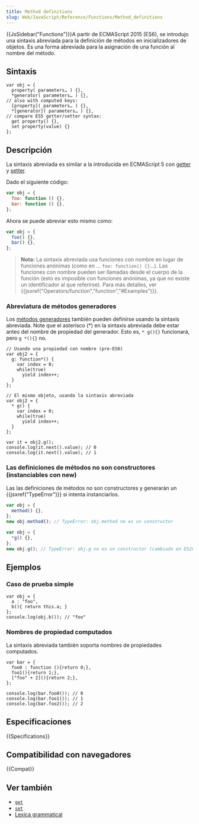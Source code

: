 ```yaml
---
title: Method definitions
slug: Web/JavaScript/Reference/Functions/Method_definitions
---
```


{{JsSidebar("Functions")}}A partir de ECMAScript 2015 (ES6), se introdujo una sintaxis abreviada para la definición de métodos en inicializadores de objetos. Es una forma abreviada para la asignación de una función al nombre del método.

## Sintaxis

```
var obj = {
  property( parameters… ) {},
  *generator( parameters… ) {},
// also with computed keys:
  [property]( parameters… ) {},
  *[generator]( parameters… ) {},
// compare ES5 getter/setter syntax:
  get property() {},
  set property(value) {}
};
```

## Descripción

La sintaxis abreviada es similar a la introducida en ECMAScript 5 con [getter](/es/docs/Web/JavaScript/Reference/Functions/get) y [setter](/es/docs/Web/JavaScript/Reference/Functions/set).

Dado el siguiente código:

```js
var obj = {
  foo: function () {},
  bar: function () {},
};
```

Ahora se puede abreviar esto mismo como:

```js
var obj = {
  foo() {},
  bar() {},
};
```

> **Nota:** La sintaxis abreviada usa funciones con nombre en lugar de funciones anónimas (como en … `foo: function() {}`…). Las funciones con nombre pueden ser llamadas desde el cuerpo de la función (esto es imposible con funciones anónimas, ya que no existe un identificador al que referirse). Para más detalles, ver {{jsxref("Operators/function","function","#Examples")}}.

### Abreviatura de métodos generadores

Los [métodos generadores](/es/docs/Web/JavaScript/Reference/Statements/function*) también pueden definirse usando la sintaxis abreviada. Note que el asterisco (\*) en la sintaxis abreviada debe estar antes del nombre de propiedad del generador. Esto es, `* g(){}` funcionará, pero `g *(){}` no.

```
// Usando una propiedad con nombre (pre-ES6)
var obj2 = {
  g: function*() {
    var index = 0;
    while(true)
      yield index++;
  }
};

// El mismo objeto, usando la sintaxis abreviada
var obj2 = {
  * g() {
    var index = 0;
    while(true)
      yield index++;
  }
};

var it = obj2.g();
console.log(it.next().value); // 0
console.log(it.next().value); // 1
```

### Las definiciones de métodos no son constructores (instanciables con new)

Las las definiciones de métodos no son constructores y generarán un {{jsxref("TypeError")}} si intenta instanciarlos.

```js example-bad
var obj = {
  method() {},
};
new obj.method(); // TypeError: obj.method no es un constructor

var obj = {
  *g() {},
};
new obj.g(); // TypeError: obj.g no es un constructor (cambiado en ES2016)
```

## Ejemplos

### Caso de prueba simple

```
var obj = {
  a : "foo",
  b(){ return this.a; }
};
console.log(obj.b()); // "foo"
```

### Nombres de propiedad computados

La sintaxis abreviada también soporta nombres de propiedades computados.

```
var bar = {
  foo0 : function (){return 0;},
  foo1(){return 1;},
  ["foo" + 2](){return 2;},
};

console.log(bar.foo0()); // 0
console.log(bar.foo1()); // 1
console.log(bar.foo2()); // 2
```

## Especificaciones

{{Specifications}}

## Compatibilidad con navegadores

{{Compat}}

## Ver también

- [`get`](/es/docs/Web/JavaScript/Reference/Functions/get)
- [`set`](/es/docs/Web/JavaScript/Reference/Functions/set)
- [Lexica grammatical](/es/docs/Web/JavaScript/Reference/Lexical_grammar)

